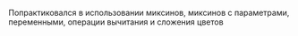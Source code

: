 Попрактиковался в использовании миксинов, миксинов с параметрами, переменными, операции вычитания и сложения цветов
